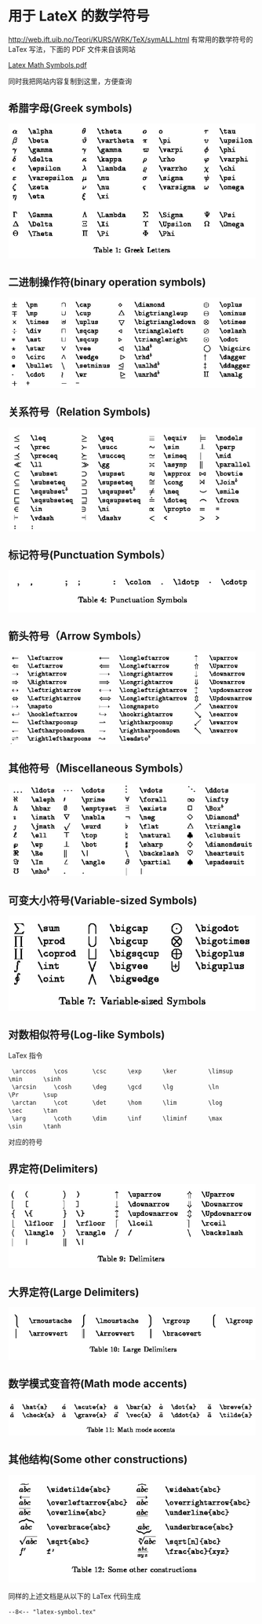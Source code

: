 # 用于 LateX 的数学符号

http://web.ift.uib.no/Teori/KURS/WRK/TeX/symALL.html 有常用的数学符号的LaTex 写法，下面的 PDF 文件来自该网站

[Latex Math Symbols.pdf](images/EB05AB5AD4CB7E32C5966244916FA959.pdf)

同时我把网站内容复制到这里，方便查询

## 希腊字母(Greek symbols)


![IMAGE](images/56122778ECCA358D0109D0D5E0F7DB9D.jpg)

## 二进制操作符(binary operation symbols)


![IMAGE](images/9085DEDD4FDCBF356191018094D0B346.jpg)


## 关系符号（Relation Symbols)


![IMAGE](images/CBC61B01B9210AF56C2985DF0EF1C0E7.jpg)

## 标记符号(Punctuation Symbols）


![IMAGE](images/B520F4417F99A72CE4941E0165BBD4AA.jpg)

## 箭头符号（Arrow Symbols）



![IMAGE](images/A87A66E5D4A94CC10933B1EA85772E99.jpg)


## 其他符号（Miscellaneous Symbols）


![IMAGE](images/315288EEFC6D932920102E8067DB585A.jpg)

## 可变大小符号(Variable-sized  Symbols)


![IMAGE](images/BDF4FCA7133BF929C5A2349EE0DC1AE8.jpg)


## 对数相似符号(Log-like Symbols)

LaTex 指令

```
 \arccos     \cos       \csc      \exp      \ker         \limsup      \min      \sinh  
 \arcsin     \cosh      \deg      \gcd      \lg          \ln	      \Pr       \sup 
 \arctan     \cot       \det      \hom      \lim         \log	      \sec      \tan
 \arg        \coth      \dim      \inf      \liminf      \max	      \sin      \tanh
```

对应的符号

## 界定符(Delimiters)


![IMAGE](images/50D69F016CC9D08C014280808E5B0EC8.jpg)

## 大界定符(Large Delimiters)


![IMAGE](images/FD9BCD9406E8A270BD8A31B4520B82AD.jpg)

## 数学模式变音符(Math mode accents)


![IMAGE](images/062064EBD305FC5C1542CD34946AF034.jpg)

## 其他结构(Some other constructions)


![IMAGE](images/BBAC5A4024954891989C167A0DD07DE3.jpg)


同样的上述文档是从以下的 LaTex 代码生成

```latex
--8<-- "latex-symbol.tex"
```